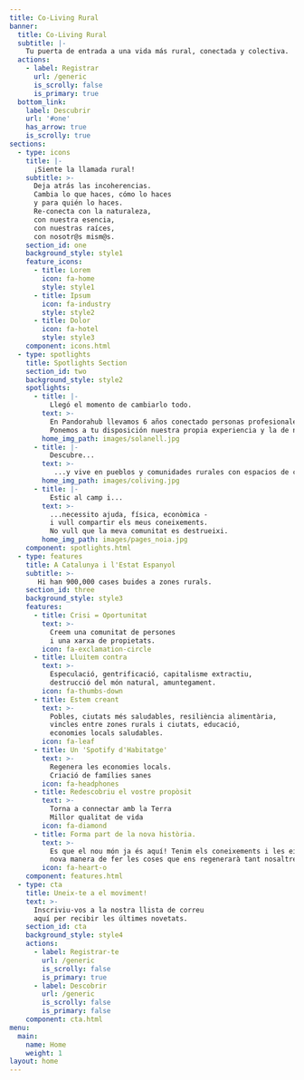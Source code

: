 ```yaml
---
title: Co-Living Rural
banner:
  title: Co-Living Rural
  subtitle: |-
    Tu puerta de entrada a una vida más rural, conectada y colectiva.
  actions:
    - label: Registrar
      url: /generic
      is_scrolly: false
      is_primary: true
  bottom_link:
    label: Descubrir
    url: '#one'
    has_arrow: true
    is_scrolly: true
sections:
  - type: icons
    title: |-
      ¡Siente la llamada rural!
    subtitle: >-
      Deja atrás las incoherencias.
      Cambia lo que haces, cómo lo haces
      y para quién lo haces.
      Re-conecta con la naturaleza,
      con nuestra esencia,
      con nuestras raíces,
      con nosotr@s mism@s.
    section_id: one
    background_style: style1
    feature_icons:
      - title: Lorem
        icon: fa-home
        style: style1
      - title: Ipsum
        icon: fa-industry
        style: style2
      - title: Dolor
        icon: fa-hotel
        style: style3
    component: icons.html
  - type: spotlights
    title: Spotlights Section
    section_id: two
    background_style: style2
    spotlights:
      - title: |-
          Llegó el momento de cambiarlo todo.
        text: >-
          En Pandorahub llevamos 6 años conectado personas profesionales y emprendedoras con comunidades rurales abiertas y afines.
          Ponemos a tu disposición nuestra propia experiencia y la de nuestra red de proyectos colaborador@s rurales y rural shakers para acompañarte en este momento de ruralización global.
        home_img_path: images/solanell.jpg
      - title: |-
          Descubre...
        text: >-
           ...y vive en pueblos y comunidades rurales con espacios de coliving y coworking rural e incubadoras rurales.
        home_img_path: images/coliving.jpg
      - title: |-
          Estic al camp i...
        text: >-
          ...necessito ajuda, física, econòmica -
          i vull compartir els meus coneixements.
          No vull que la meva comunitat es destrueixi.
        home_img_path: images/pages_noia.jpg
    component: spotlights.html
  - type: features
    title: A Catalunya i l'Estat Espanyol
    subtitle: >-
       Hi han 900,000 cases buides a zones rurals.
    section_id: three
    background_style: style3
    features:
      - title: Crisi = Oportunitat
        text: >-
          Creem una comunitat de persones
          i una xarxa de propietats.
        icon: fa-exclamation-circle
      - title: Lluitem contra
        text: >-
          Especulació, gentrificació, capitalisme extractiu,
          destrucció del món natural, amuntegament.
        icon: fa-thumbs-down
      - title: Estem creant
        text: >-
          Pobles, ciutats més saludables, resiliència alimentària,
          vincles entre zones rurals i ciutats, educació,
          economies locals saludables.
        icon: fa-leaf
      - title: Un 'Spotify d'Habitatge'
        text: >-
          Regenera les economies locals.
          Criació de famílies sanes
        icon: fa-headphones
      - title: Redescobriu el vostre propòsit
        text: >-
          Torna a connectar amb la Terra
          Millor qualitat de vida
        icon: fa-diamond
      - title: Forma part de la nova història.
        text: >-
          Es que el nou món ja és aquí! Tenim els coneixements i les eines per crear una
          nova manera de fer les coses que ens regenerarà tant nosaltres com el planeta.
        icon: fa-heart-o
    component: features.html
  - type: cta
    title: Uneix-te a el moviment!
    text: >-
      Inscriviu-vos a la nostra llista de correu
      aquí per recibir les últimes novetats.
    section_id: cta
    background_style: style4
    actions:
      - label: Registrar-te
        url: /generic
        is_scrolly: false
        is_primary: true
      - label: Descobrir
        url: /generic
        is_scrolly: false
        is_primary: false
    component: cta.html
menu:
  main:
    name: Home
    weight: 1
layout: home
---
```

